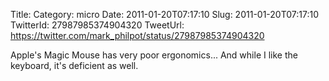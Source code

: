 Title: 
Category: micro
Date: 2011-01-20T07:17:10
Slug: 2011-01-20T07:17:10
TwitterId: 27987985374904320
TweetUrl: https://twitter.com/mark_philpot/status/27987985374904320

Apple's Magic Mouse has very poor ergonomics... And while I like the keyboard, it's deficient as well.